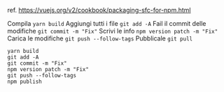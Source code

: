 ref. https://vuejs.org/v2/cookbook/packaging-sfc-for-npm.html

Compila `yarn build`
Aggiungi tutti i file `git add -A`
Fail il commit delle modifiche `git commit -m "Fix"`
Scrivi le info `npm version patch -m "Fix"`
Carica le modifiche `git push --follow-tags`
Pubblicale `git pull`

```
yarn build
git add -A
git commit -m "Fix"
npm version patch -m "Fix"
git push --follow-tags
npm publish
```